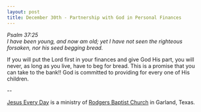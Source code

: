 ```yaml
---
layout: post
title: December 30th - Partnership with God in Personal Finances
---
```


_Psalm 37:25  
I have been young, and now am old; yet I have not seen the righteous
forsaken, nor his seed begging bread._

If you will put the Lord first in your finances and give God His
part, you will never, as long as you live, have to beg for bread.
This is a promise that you can take to the bank!! God is committed to
providing for every one of His children.

 --

<a href=http://jesuseveryday.net>Jesus Every Day</a> is a ministry of <a href=http://rodgersbaptist.net>Rodgers Baptist Church</a> in Garland, Texas.
